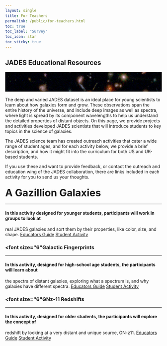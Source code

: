 ```yaml
---
layout: single
title: For Teachers
permalink: /public/for-teachers.html
toc: true
toc_label: "Survey"
toc_icon: star
toc_sticky: true
---
```


## JADES Educational Resources 
![For Teachers Splash](/assets/images/for_teachers.png)

The deep and varied JADES dataset is an ideal place for young scientists to learn about how 
galaxies form and grow. These observations span the entire history of the universe, and include 
deep images as well as spectra, where light is spread by its component wavelengths to help us 
understand the detailed properties of distant objects. On this page, we provide projects and 
activities developed JADES scientists that will introduce students to key topics in the science
of galaxies. 

The JADES science team has created outreach activities that cater a wide range of student
ages, and for each activity below, we provide a brief description, and how it might fit into the 
curriculum for both US and UK-based students. 

If you use these and want to provide feedback, or contact the outreach and education wing of the
JADES collaboration, there are links included in each activity for you to send us your thoughts. 

### <font size="6">A Gazillion Galaxies</font>
----------

#### In this activity designed for younger students, participants will work in groups to look at 
real JADES galaxies and sort them by their properties, like color, size, and shape. 
[Educators Guide](https://drive.google.com/file/d/1hv4eqkqKAccgzbfjen8we82KbyF7IgzQ/view)
[Student Activity](https://drive.google.com/file/d/1wU2wdEG2vIWCkBBy4Agu2UGEQHwSy0jc/view)


### <font size="6"Galactic Fingerprints</font>
----------

#### In this activity, designed for high-school age students, the participants will learn about
the spectra of distant galaxies, exploring what a spectrum is, and why galaxies have different
spectra. 
[Educators Guide](https://drive.google.com/file/d/1tyc0OmGTk-bgXunlHrR4FmGnAc9Udp-p/view)
[Student Activity](https://drive.google.com/file/d/1feLL67c0vnkJo8e7INgBtR3agBRwcFMw/view)


### <font size="6"GNz-11 Redshifts</font>
----------

#### In this activity, designed for older students, the participants will explore the concept of
redshift by looking at a very distant and unique source, GN-z11. 
[Educators Guide](https://drive.google.com/file/d/14Wt2jV3herQwS_cfalXAQzDe0PY3Mmib/view)
[Student Activity](https://drive.google.com/file/d/13jvMfJR7l8ILL3_2jVmtdyHzwrZkDMcm/view)


